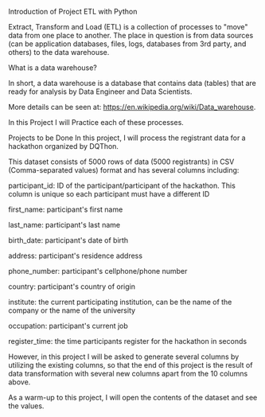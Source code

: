 
Introduction of Project ETL with Python

Extract, Transform and Load (ETL) is a collection of processes to "move" data from one place to another. The place in question is from data sources (can be application databases, files, logs, databases from 3rd party, and others) to the data warehouse.

What is a data warehouse?

In short, a data warehouse is a database that contains data (tables) that are ready for analysis by Data Engineer and Data Scientists.

More details can be seen at: https://en.wikipedia.org/wiki/Data_warehouse.

In this Project I will Practice each of these processes.

Projects to be Done
In this project, I will process the registrant data for a hackathon organized by DQThon.

This dataset consists of 5000 rows of data (5000 registrants) in CSV (Comma-separated values) format and has several columns including:

participant_id: ID of the participant/participant of the hackathon. This column is unique so each participant must have a different ID

first_name: participant's first name

last_name: participant's last name

birth_date: participant's date of birth

address: participant's residence address

phone_number: participant's cellphone/phone number

country: participant's country of origin

institute: the current participating institution, can be the name of the company or the name of the university

occupation: participant's current job

register_time: the time participants register for the hackathon in seconds

However, in this project I will be asked to generate several columns by utilizing the existing columns, so that the end of this project is the result of data 
transformation with several new columns apart from the 10 columns above.

As a warm-up to this project, I will open the contents of the dataset and see the values.
